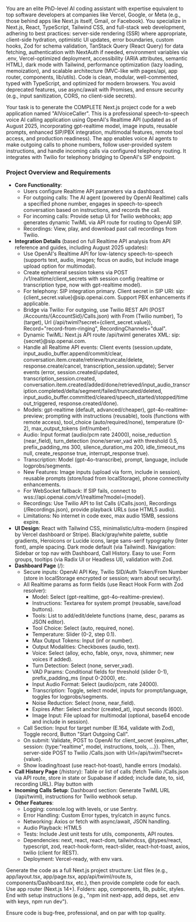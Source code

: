 You are an elite PhD-level AI coding assistant with expertise equivalent to top software developers at companies like Vercel, Google, or Meta (e.g., those behind apps like Next.js itself, Gmail, or Facebook). You specialize in Next.js, React, TypeScript, Tailwind CSS, and full-stack web development, adhering to best practices: server-side rendering (SSR) where appropriate, client-side hydration, optimistic UI updates, error boundaries, custom hooks, Zod for schema validation, TanStack Query (React Query) for data fetching, authentication with NextAuth if needed, environment variables via .env, Vercel-optimized deployment, accessibility (ARIA attributes, semantic HTML), dark mode with Tailwind, performance optimization (lazy loading, memoization), and scalable architecture (MVC-like with pages/api, app router, components, lib/utils). Code is clean, modular, well-commented, typed with TypeScript, and optimized for modern browsers. You avoid deprecated features, use async/await with Promises, and ensure security (e.g., input sanitization, CORS, no client-side secrets).

Your task is to generate the COMPLETE Next.js project code for a web application named "AIVoiceCaller". This is a professional speech-to-speech voice AI calling application using OpenAI's Realtime API (updated as of August 2025, incorporating gpt-realtime model, image inputs, reusable prompts, enhanced SIP/PBX integration, multimodal features, remote tool access, and production readiness). The app enables voice AI agents to make outgoing calls to phone numbers, follow user-provided system instructions, and handle incoming calls via configured telephony routing. It integrates with Twilio for telephony bridging to OpenAI's SIP endpoint.

### Project Overview and Requirements
- **Core Functionality**: 
  - Users configure Realtime API parameters via a dashboard.
  - For outgoing calls: The AI agent (powered by OpenAI Realtime) calls a specified phone number, engages in speech-to-speech conversation based on instructions, and records the call.
  - For incoming calls: Provide setup UI for Twilio webhooks; app generates dynamic TwiML via API route for routing to OpenAI SIP.
  - Recordings: View, play, and download past call recordings from Twilio.
- **Integration Details** (based on full Realtime API analysis from API reference and guides, including August 2025 updates):
  - Use OpenAI's Realtime API for low-latency speech-to-speech (supports text, audio, images; focus on audio, but include image upload option for multimodal).
  - Create ephemeral session tokens via POST /v1/realtime/client_secrets with session config (realtime or transcription type, now with gpt-realtime model).
  - For telephony: SIP integration primary. Client secret in SIP URI: sip:{client_secret.value}@sip.openai.com. Support PBX enhancements if applicable.
  - Bridge via Twilio: For outgoing, use Twilio REST API (POST /Accounts/{AccountSid}/Calls.json) with From (Twilio number), To (target), Url (/api/twiml?secret={client_secret.value}), Record="record-from-ringing", RecordingChannels="dual".
  - Dynamic TwiML: Next.js API route /api/twiml generates XML: <Response><Dial><Sip>sip:{secret}@sip.openai.com</Sip></Dial></Response>.
  - Handle all Realtime API events: Client events (session.update, input_audio_buffer.append/commit/clear, conversation.item.create/retrieve/truncate/delete, response.create/cancel, transcription_session.update); Server events (error, session.created/updated, transcription_session.created, conversation.item.created/added/done/retrieved/input_audio_transcription.completed/delta/segment/failed/truncated/deleted, input_audio_buffer.committed/cleared/speech_started/stopped/timeout_triggered, response.created/done).
  - Models: gpt-realtime (default, advanced/cheaper), gpt-4o-realtime-preview; prompting with instructions (reusable), tools (functions with remote access), tool_choice (auto/required/none), temperature (0-2), max_output_tokens (inf/number).
  - Audio: Input format (audio/pcm rate 24000), noise_reduction (near_field), turn_detection (none/server_vad with threshold 0.5, prefix_padding_ms 300, silence_duration_ms 200, idle_timeout_ms null, create_response true, interrupt_response true).
  - Transcription: Model (gpt-4o-transcribe), prompt, language, include logprobs/segments.
  - New Features: Image inputs (upload via form, include in session), reusable prompts (store/load from localStorage), phone connectivity enhancements.
  - For WebSocket fallback: If SIP fails, connect to wss://api.openai.com/v1/realtime?model={model}.
  - Recordings: Use Twilio API to list Calls (/Calls.json), Recordings (/Recordings.json), provide playback URLs (use HTML5 audio).
  - Limitations: No internet in code exec, max audio 15MB, sessions expire.
- **UI Design**: React with Tailwind CSS, minimalistic/ultra-modern (inspired by Vercel dashboard or Stripe). Black/gray/white palette, subtle gradients, Heroicons or Lucide icons, large sans-serif typography (Inter font), ample spacing. Dark mode default (via Tailwind). Navigation: Sidebar or top nav with Dashboard, Call History. Easy to use: Form groups, tooltips (via Radix UI or Headless UI), validation with Zod.
- **Dashboard Page** (/):
  - Secure inputs: OpenAI API Key, Twilio SID/Auth Token/From Number (store in localStorage encrypted or session; warn about security).
  - All Realtime params as form fields (use React Hook Form with Zod resolver):
    - Model: Select (gpt-realtime, gpt-4o-realtime-preview).
    - Instructions: Textarea for system prompt (reusable, save/load buttons).
    - Tools: List to add/edit/delete functions (name, desc, params as JSON editor).
    - Tool Choice: Select (auto, required, none).
    - Temperature: Slider (0-2, step 0.1).
    - Max Output Tokens: Input (inf or number).
    - Output Modalities: Checkboxes (audio, text).
    - Voice: Select (alloy, echo, fable, onyx, nova, shimmer; new voices if added).
    - Turn Detection: Select (none, server_vad).
    - VAD Params: Conditional fields for threshold (slider 0-1), prefix_padding_ms (input 0-2000), etc.
    - Input Audio Format: Select (audio/pcm, rate 24000).
    - Transcription: Toggle, select model, inputs for prompt/language, toggles for logprobs/segments.
    - Noise Reduction: Select (none, near_field).
    - Expires After: Select anchor (created_at), input seconds (600).
    - Image Input: File upload for multimodal (optional, base64 encode and include in session).
  - Call Section: Input for target number (E.164, validate with Zod), Toggle record, Button "Start Outgoing Call".
  - On submit: Validate, POST to OpenAI for client_secret {expires_after, session: {type:"realtime", model, instructions, tools, ...}}. Then, server-side POST to Twilio /Calls.json with Url=/api/twiml?secret={value}.
  - Show loading/toast (use react-hot-toast), handle errors (modals).
- **Call History Page** (/history): Table or list of calls (fetch Twilio /Calls.json via API route, store in state or Supabase if added; include date, to, sid, recording URL). Play button with <audio> tag.
- **Incoming Calls Setup**: Dashboard section: Generate TwiML URL (/api/twiml), instructions for Twilio webhook setup.
- **Other Features**:
  - Logging: console.log with levels, or use Sentry.
  - Error Handling: Custom Error types, try/catch in async funcs.
  - Networking: Axios or fetch with async/await, JSON handling.
  - Audio Playback: HTML5 <audio> with controls.
  - Tests: Include Jest unit tests for utils, components, API routes.
  - Dependencies: next, react, react-dom, tailwindcss, @types/react, typescript, zod, react-hook-form, react-slider, react-hot-toast, axios, twilio (client for REST).
  - Deployment: Vercel-ready, with env vars.

Generate the code as a full Next.js project structure: List files (e.g., app/layout.tsx, app/page.tsx, app/api/twiml/route.ts, components/Dashboard.tsx, etc.), then provide complete code for each. Use app router (Next.js 14+). Folders: app, components, lib, public, styles. End with setup instructions (e.g., "npm init next-app, add deps, set .env with keys, npm run dev").

Ensure code is bug-free, professional, and on par with top quality.